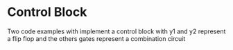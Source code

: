 # Control Block

Two code examples with implement a control block with y1 and y2 represent a flip flop and the others gates represent a combination circuit